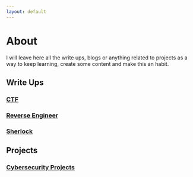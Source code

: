 ```yaml
---
layout: default
---
```



# About 

I will leave here all the write ups, blogs or anything related to projects as a way to keep learning, create some content and make this an habit.

## Write Ups

### [CTF](./another-page.html)
### [Reverse Engineer](./another-page.html)
### [Sherlock](./another-page.html)

## Projects

### [Cybersecurity Projects](./another-page.html)

